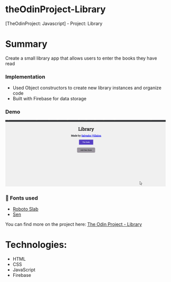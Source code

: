 # theOdinProject-Library
[TheOdinProject: Javascript] - Project: Library

# Summary
Create a small library app that allows users to enter the books they have read

### Implementation 
- Used Object constructors to create new library instances and organize code
- Built with Firebase for data storage

### Demo
<img alt="Library Demoe" src="./library.gif" width="600" />

### 📗 Fonts used

-   [Roboto Slab](https://fonts.google.com/specimen/Roboto+Slab?query=Roboto+Slab)
-   [Sen](https://fonts.google.com/specimen/Sen)

You can find more on the project here: [The Odin Project - Library](https://www.theodinproject.com/courses/javascript/lessons/library)

# Technologies:
  - HTML
  - CSS
  - JavaScript
  - Firebase
